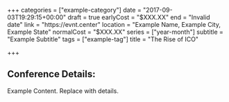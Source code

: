 +++
categories = ["example-category"]
date = "2017-09-03T19:29:15+00:00"
draft = true
earlyCost = "$XXX.XX"
end = "Invalid date"
link = "https://evnt.center"
location = "Example Name, Example City, Example State"
normalCost = "$XXX.XX"
series = ["year-month"]
subtitle = "Example Subtitle"
tags = ["example-tag"]
title = "The Rise of ICO"

+++

## Conference Details: 

Example Content. Replace with details.
